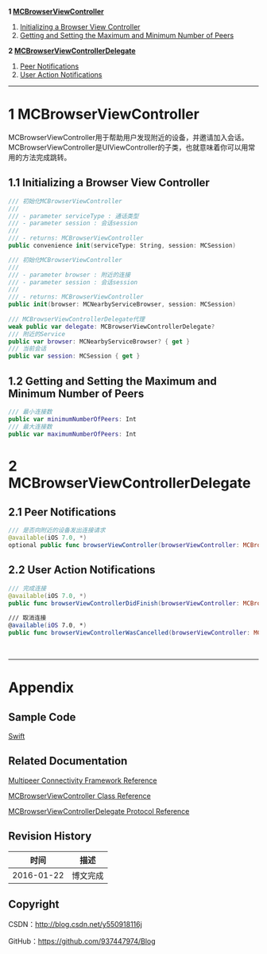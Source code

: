 **1 [MCBrowserViewController](#1)**

1. [Initializing a Browser View Controller](#1.1)
2. [Getting and Setting the Maximum and Minimum Number of Peers](#1.2)

**2 [MCBrowserViewControllerDelegate](#2)**

1. [Peer Notifications](#2.1)
2. [User Action Notifications](#2.2)

----

# <a id="1">1 MCBrowserViewController

MCBrowserViewController用于帮助用户发现附近的设备，并邀请加入会话。MCBrowserViewController是UIViewController的子类，也就意味着你可以用常用的方法完成跳转。

## <a id="1.1">1.1 Initializing a Browser View Controller

```swift
/// 初始化MCBrowserViewController
///
/// - parameter serviceType : 通话类型
/// - parameter session : 会话session
///
/// - returns: MCBrowserViewController
public convenience init(serviceType: String, session: MCSession)

/// 初始化MCBrowserViewController
///
/// - parameter browser : 附近的连接
/// - parameter session : 会话session
///
/// - returns: MCBrowserViewController
public init(browser: MCNearbyServiceBrowser, session: MCSession)
    
/// MCBrowserViewControllerDelegate代理
weak public var delegate: MCBrowserViewControllerDelegate?
/// 附近的Service
public var browser: MCNearbyServiceBrowser? { get }
/// 当前会话
public var session: MCSession { get }
```

## <a id="1.2">1.2 Getting and Setting the Maximum and Minimum Number of Peers

```swift
/// 最小连接数
public var minimumNumberOfPeers: Int
/// 最大连接数
public var maximumNumberOfPeers: Int
```

# <a id="2">2 MCBrowserViewControllerDelegate

## <a id="2.1">2.1 Peer Notifications

```swift   
/// 是否向附近的设备发出连接请求
@available(iOS 7.0, *)
optional public func browserViewController(browserViewController: MCBrowserViewController, shouldPresentNearbyPeer peerID: MCPeerID, withDiscoveryInfo info: [String : String]?) -> Bool
```

## <a id="2.2">2.2 User Action Notifications

```swift
/// 完成连接
@available(iOS 7.0, *)
public func browserViewControllerDidFinish(browserViewController: MCBrowserViewController)
    
/// 取消连接
@available(iOS 7.0, *)
public func browserViewControllerWasCancelled(browserViewController: MCBrowserViewController)
```

&#160;

----------

# Appendix

## Sample Code

[Swift](https://github.com/937447974/Swift)

## Related Documentation

[Multipeer Connectivity Framework Reference](https://developer.apple.com/library/ios/documentation/MultipeerConnectivity/Reference/MultipeerConnectivityFramework/index.html)

[MCBrowserViewController Class Reference](https://developer.apple.com/library/ios/documentation/MultipeerConnectivity/Reference/MCBrowserViewController_class/index.html)

[MCBrowserViewControllerDelegate Protocol Reference](https://developer.apple.com/library/ios/documentation/MultipeerConnectivity/Reference/MCBrowserViewControllerDelegate/index.html)

## Revision History

| 时间 | 描述 |
| ---- | ---- |
| 2016-01-22 | 博文完成 |

## Copyright

CSDN：http://blog.csdn.net/y550918116j

GitHub：https://github.com/937447974/Blog
